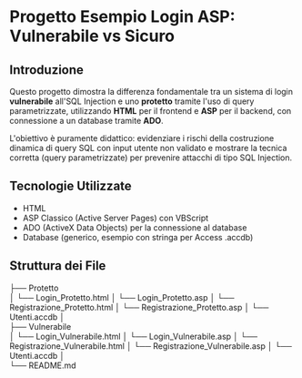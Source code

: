 # Progetto Esempio Login ASP: Vulnerabile vs Sicuro

## Introduzione

Questo progetto dimostra la differenza fondamentale tra un sistema di login **vulnerabile** all'SQL Injection e uno **protetto** tramite l'uso di query parametrizzate, utilizzando **HTML** per il frontend e **ASP** per il backend, con connessione a un database tramite **ADO**.

L'obiettivo è puramente didattico: evidenziare i rischi della costruzione dinamica di query SQL con input utente non validato e mostrare la tecnica corretta (query parametrizzate) per prevenire attacchi di tipo SQL Injection.

## Tecnologie Utilizzate

* HTML
* ASP Classico (Active Server Pages) con VBScript
* ADO (ActiveX Data Objects) per la connessione al database
* Database (generico, esempio con stringa per Access .accdb)

## Struttura dei File

├── Protetto                     
│   └── Login_Protetto.html
│   └──	Login_Protetto.asp 
│   └──	Registrazione_Protetto.html 
│   └──	Registrazione_Protetto.asp
│   └──	Utenti.accdb
│   
├── Vulnerabile  
│   └── Login_Vulnerabile.html 
│   └──	Login_Vulnerabile.asp
│   └──	Registrazione_Vulnerabile.html
│   └──	Registrazione_Vulnerabile.asp 
│   └──	Utenti.accdb
│   
└── README.md               

